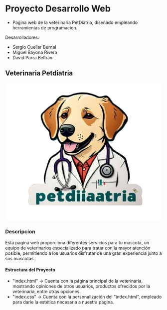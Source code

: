 # Proyecto Desarrollo Web
- Pagina web de la veterinaria PetDiatria, diseñado empleando herramientas de programacion.
  
Desarrolladores: 
- Sergio Cuellar Bernal
- Miguel Bayona Rivera
- David Parra Beltran


## Veterinaria Petdiatria
![Logo Petdiatria](./imagenesWeb/LogoPetdiatria.png)



### Descripcion
Esta pagina web proporciona diferentes servicios para tu mascota, un equipo de veterinarios especializado para tratar con la mayor atención posible, permitiendo a los usuarios disfrutar de una gran experiencia junto a sus mascotas.

#### Estructura del Proyecto
- "index.html" -> Cuenta con la página principal de la veterinaria, mostrando opiniones de otros usuarios, productos ofrecidos por la veterinaria, entre otras opciones.
- "index.css" -> Cuenta con la personalización del "index.html", empleado para darle la estética necesaria a nuestra página.
